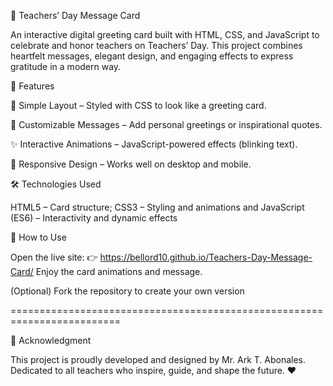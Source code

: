 🎉 Teachers’ Day Message Card

An interactive digital greeting card built with HTML, CSS, and JavaScript to celebrate and honor teachers on Teachers’ Day. This project combines heartfelt messages, elegant design, and engaging effects to express gratitude in a modern way.

📖 Features

🎨 Simple Layout – Styled with CSS to look like a greeting card.

💬 Customizable Messages – Add personal greetings or inspirational quotes.

✨ Interactive Animations – JavaScript-powered effects (blinking text).

📱 Responsive Design – Works well on desktop and mobile.

🛠️ Technologies Used

HTML5 – Card structure; CSS3 – Styling and animations and JavaScript (ES6) – Interactivity and dynamic effects

🚀 How to Use

Open the live site:
👉 https://bellord10.github.io/Teachers-Day-Message-Card/
Enjoy the card animations and message.

(Optional) Fork the repository to create your own version

=========================================================================

🙌 Acknowledgment

This project is proudly developed and designed by Mr. Ark T. Abonales.
Dedicated to all teachers who inspire, guide, and shape the future. ❤️

